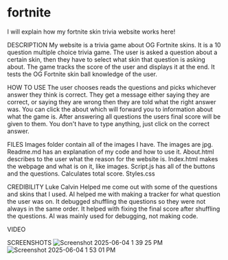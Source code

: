 # fortnite

I will explain how my fortnite skin trivia website works here!

DESCRIPTION
My website is a trivia game about OG Fortnite skins. It is a 10 question multiple choice trivia game. The user is asked a question about a certain skin, then they have to select what skin that question is asking about. The game tracks the score of the user and displays it at the end. It tests the OG Fortnite skin ball knowledge of the user.

HOW TO USE
The user chooses reads the questions and picks whichever answer they think is correct. They get a message either saying they are correct, or saying they are wrong then they are told what the right answer was. You can click the about which will forward you to information about what the game is. After answering all questions the users final score will be given to them. You don't have to type anything, just click on the correct answer.

FILES
Images folder contain all of the images I have. The images are jpg.
Readme.md has an explanation of my code and how to use it.
About.html describes to the user what the reason for the website is.
Index.html makes the webpage and what is on it, like images.
Script.js has all of the buttons and the questions. Calculates total score.
Styles.css 

CREDIBILITY
Luke Calvin Helped me come out with some of the questions and skins that I used.
AI helped me with making a tracker for what question the user was on. It debugged shuffling the questions so they were not always in the same order. It helped with fixing the final score after shuffling the questions. AI was mainly used for debugging, not making code.

VIDEO

SCREENSHOTS
![Screenshot 2025-06-04 1 39 25 PM](https://github.com/user-attachments/assets/971e3476-9b45-434d-8952-9f79193f89a4)
![Screenshot 2025-06-04 1 53 01 PM](https://github.com/user-attachments/assets/478ba4ea-c3d7-405b-ae9d-7b90475b41ed)
